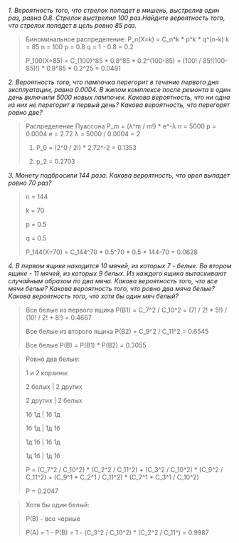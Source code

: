  *1. Вероятность того, что стрелок попадет в мишень, выстрелив один раз, равна 0.8.
 Стрелок выстрелил 100 раз.Найдите вероятность того, что стрелок попадет в цель ровно 85 раз.*

>Биноминальное распределение:
>P_n(X=k) = C_n^k * p^k * q^(n-k)
>k = 85
>n = 100
>p = 0.8
>q = 1 - 0.8 = 0.2
>
>P_100(X=85) = C_(100)^85 * 0.8^85 * 0.2^(100-85) = (100! / 85!(100-85)!) * 0.8^85 * 0.2^25 = 0.0481

*2. Вероятность того, что лампочка перегорит в течение первого дня эксплуатации, равна 0.0004. 
В жилом комплексе после ремонта в один день включили 5000 новых лампочек.
Какова вероятность, что ни одна из них не перегорит в первый день?
Какова вероятность, что перегорят ровно две?*

>Распределение Пуассона
>P_m = (λ^m / m!) * e^-λ
>n = 5000
>p = 0.0004
>e = 2.72
>λ = 5000 / 0.0004 = 2
>
>1) P_0 = (2^0 / 2!) * 2.72^-2 = 0.1353
>
>2) p_2 = 0.2703

*3. Монету подбросили 144 раза. Какова вероятность, что орел выпадет ровно 70 раз?*

>n = 144
>
>k = 70
>
>p = 0.5
>
>q = 0.5
>
>P_144(X=70) = C_144^70 * 0.5^70 * 0.5 * 144-70 = 0.0628 

*4. В первом ящике находится 10 мячей, из которых 7 - белые. Во втором ящике - 11 мячей, из которых 9 белых. 
Из каждого ящика вытаскивают случайным образом по два мяча.
Какова вероятность того, что все мячи белые?
Какова вероятность того, что ровно два мяча белые?
Какова вероятность того, что хотя бы один мяч белый?*

>Все белые из первого ящика P(B1) = C_7^2 / C_10^2 = (7! / 2! * 5!) / (10! / 2! * 8!) = 0.4667
>
>Все белые из второго ящика P(B2) = C_9^2 / C_11^2 = 0.6545
>
>Все белые P(B) = P(B1) * P(B2) = 0.3055
>

>Ровно два белые:
>
>1 и 2 корзины:
>
>2 белых | 2 других
>
>2 других | 2 белых
>
>1б 1д | 1б 1д
>
>1б 1д | 1д 1б 
>
>1д 1б | 1б 1д
>
>1д 1б | 1д 1б 
>
>P = (C_7^2 / C_10^2) * (C_2^2 / C_11^2) + (C_3^2 / C_10^2) * (C_9^2 / C_11^2) + (C_9^1 * C_2^1 / C_11^2) * (C_7^1 * C_3^1 / C_10^2)
>
>P = 0.2047

>Хотя бы один белый:
>
>P(B) - все черные
>
>P(A) = 1 - P(B) = 1 - (С_3^2 / C_10^2) * (C_2^2 / C_11^) = 0.9987

